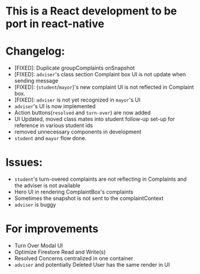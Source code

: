 # This is a React development to be port in react-native

# Changelog:

- [FIXED]: Duplicate groupComplaints onSnapshot
- [FIXED]: `adviser`'s class section Complaint box UI is not update when sending message
- [FIXED]: (`student`/`mayor`)'s new complaint UI is not reflected in Complaint box.
- [FIXED]: `adviser` is not yet recognized in `mayor`'s UI
- `adviser`'s UI is now implemented
- Action buttons(`resolved` and `turn-over`) are now added
- UI Updated, moved class mates into student follow-up set-up for reference in various student ids
- removed unnecessary components in development
- `student` and `mayor` flow done.

# Issues:

- `student`'s turn-overed complaints are not reflecting in Complaints and the adviser is not available
- Hero UI in rendering ComplaintBox's complaints
- Sometimes the snapshot is not sent to the complaintContext
- `adviser` is buggy

# For improvements

- Turn Over Modal UI
- Optimize Firestore Read and Write(s)
- Resolved Concerns centralized in one container
- `adviser` and potentially Deleted User has the same render in UI
